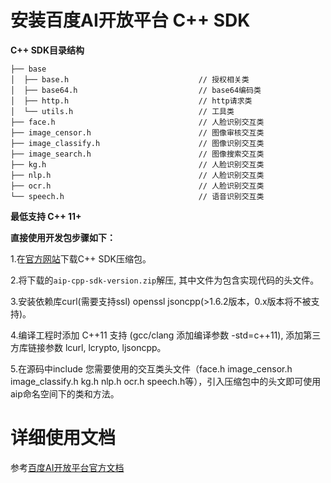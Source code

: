 # 安装百度AI开放平台 C++ SDK

**C++ SDK目录结构**

    ├── base
    │  ├── base.h                             // 授权相关类
    │  ├── base64.h                           // base64编码类
    │  ├── http.h                             // http请求类
    │  └── utils.h                            // 工具类
    ├── face.h                                // 人脸识别交互类
    ├── image_censor.h                        // 图像审核交互类
    ├── image_classify.h                      // 图像识别交互类
    ├── image_search.h                        // 图像搜索交互类
    ├── kg.h                                  // 人脸识别交互类
    ├── nlp.h                                 // 人脸识别交互类
    ├── ocr.h                                 // 人脸识别交互类
    └── speech.h                              // 语音识别交互类

**最低支持 C++ 11+**

**直接使用开发包步骤如下：**

1.在[官方网站](http://ai.baidu.com/sdk)下载C++ SDK压缩包。

2.将下载的`aip-cpp-sdk-version.zip`解压, 其中文件为包含实现代码的头文件。

3.安装依赖库curl(需要支持ssl) openssl jsoncpp(>1.6.2版本，0.x版本将不被支持)。

4.编译工程时添加 C++11 支持 (gcc/clang 添加编译参数 -std=c++11), 添加第三方库链接参数 lcurl, lcrypto, ljsoncpp。

5.在源码中include 您需要使用的交互类头文件（face.h image_censor.h image_classify.h kg.h nlp.h ocr.h speech.h等），引入压缩包中的头文即可使用aip命名空间下的类和方法。

# 详细使用文档

参考[百度AI开放平台官方文档](http://ai.baidu.com/docs)
